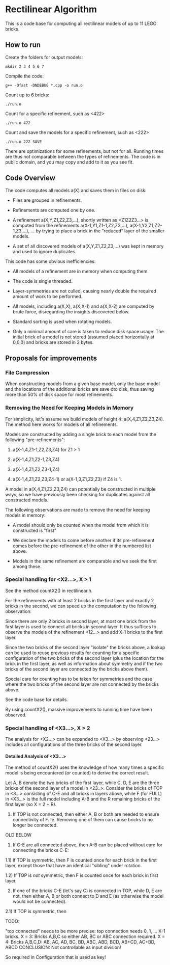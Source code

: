 # Rectilinear Algorithm

This is a code base for computing all rectilinear models of up to 11 LEGO bricks.

## How to run

Create the folders for output models:

```
mkdir 2 3 4 5 6 7
```

Compile the code:

```
g++ -Ofast -DNDEBUG *.cpp -o run.o
```

Count up to 6 bricks:

```
./run.o
```

Count for a specific refinement, such as <422>

```
./run.o 422
```

Count and save the models for a specific refinement, such as <222>

```
./run.o 222 SAVE
```

There are optimizations for some refinements, but not for all. Running times are thus not comparable between the types of refinements.
The code is in public domain, and you may copy and add to it as you see fit.

## Code Overview

The code computes all models a(X) and saves them in files on disk:

- Files are grouped in refinements.

- Refinements are computed one by one.

- A refinement a(X,Y,Z1,Z2,Z3,...), shortly written as <Z1Z2Z3...> is computed from the refinements a(X-1,Y1,Z1-1,Z2,Z3,...), a(X-1,Y2,Z1,Z2-1,Z3,...), ... by trying to place a brick in the “reduced” layer of the smaller models.

- A set of all discovered models of a(X,Y,Z1,Z2,Z3,...) was kept in memory and used to ignore duplicates.


This code has some obvious inefficiencies:

- All models of a refinement are in memory when computing them.

- The code is single threaded.

- Layer-symmetries are not culled, causing nearly double the required amount of work to be performed.

- All models, including a(X,X), a(X,X-1) and a(X,X-2) are computed by brute force, disregarding the insights discovered below.

- Standard sorting is used when rotating models.

- Only a minimal amount of care is taken to reduce disk space usage: The initial brick of a model is not stored (assumed placed horizontally at 0,0,0) and bricks are stored in 2 bytes.


## Proposals for improvements

### File Compression

When constructing models from a given base model, only the base model and the locations of the additional bricks are save dto disk, thus saving more than 50% of disk space for most refinements.

### Removing the Need for Keeping Models in Memory

For simplicity, let's assume we build models of height 4: a(X,4,Z1,Z2,Z3,Z4). The method here works for models of all refinements.

Models are constructed by adding a single brick to each model from the following "pre-refinements":

1) a(X-1,4,Z1-1,Z2,Z3,Z4) for Z1 > 1

2) a(X-1,4,Z1,Z2-1,Z3,Z4)

3) a(X-1,4,Z1,Z2,Z3-1,Z4)

4) a(X-1,4,Z1,Z2,Z3,Z4-1) or a(X-1,3,Z1,Z2,Z3) if Z4 is 1.

A model in a(X,4,Z1,Z2,Z3,Z4) can potentially be constructed in multiple ways, so we have previously been checking for duplicates against all constructed models.

The following observations are made to remove the need for keeping models in memory:

- A model should only be counted when the model from which it is constructed is "first"

- We declare the models to come before another if its pre-refinement comes before the pre-refinement of the other in the numbered list above.

- Models in the same refinement are comparable and we seek the first among these.

### Special handling for <X2...>, X > 1

See the method countX2() in rectilinear.h.

For the refinements with at least 2 bricks in the first layer and exactly 2 bricks in the second, we can speed up the computation by the following observation:

Since there are only 2 bricks in second layer, at most one brick from the first layer is used to connect all bricks in second layer. It thus suffices to observe the models of the refinement <12...> and add X-1 bricks to the first layer.

Since the two bricks of the second layer "isolate" the bricks above, a lookup can be used to reuse previous results for counting for a specific configuration of the two bricks of the second layer (plus the location for the brick in the first layer, as well as information about symmetry and if the two bricks of the second layer are connected by the bricks above them).

Special care for counting has to be taken for symmetries and the case where the two bricks of the second layer are not connected by the bricks above.

See the code base for details.

By using countX2(), massive improvements to running time have been observed.

### Special handling of <X3...>, X > 2

The analysis for <X2...> can be expanded to <X3...> by observing <23...> includes all configurations of the three bricks of the second layer.

#### Detailed Analysis of <X3...>

The method of countX2() uses the knowledge of how many times a specific model is being encountered (or counted) to derive the correct result.

Let A, B denote the two bricks of the first layer, while C, D, E are the three bricks of the second layer of a model in <23..>. Consider the bricks of TOP in <3...> consisting of C-E and all bricks in layers above, while F (for FULL) in <X3...> is the full model including A-B and the R remaining bricks of the first layer (so X = 2 + R).

1) If TOP is not connected, then either A, B or both are needed to ensure connectivity of F. Ie. Removing one of them can cause bricks to no longer be connected.



OLD BELOW

1) If C-E are all connected above, then A-B can be placed without care for connecting the bricks C-E: 

1.1) If TOP is symmetric, then F is counted once for each brick in the first layer, except those that have an identical "sibling" under rotation.

1.2) If TOP is _not_ symmetric, then F is counted once for each brick in first layer.

2) If one of the bricks C-E (let's say C) is connected in TOP, while D, E are not, then either A, B or both connect to D and E (as otherwise the model would not be connected).

2.1) If TOP is symmetric, then


TODO:

"top connected" needs to be more precise: top connection needs 0, 1, ... X-1 bricks.
X = 3:
Bricks A,B,C so either AB, BC or ABC connection required.
X = 4:
Bricks A,B,C,D: AB, AC, AD, BC, BD, ABC, ABD, BCD, AB+CD, AC+BD, ABCD
CONCLUSION: Not controllable as input division!

So required in Configuration that is used as key!

